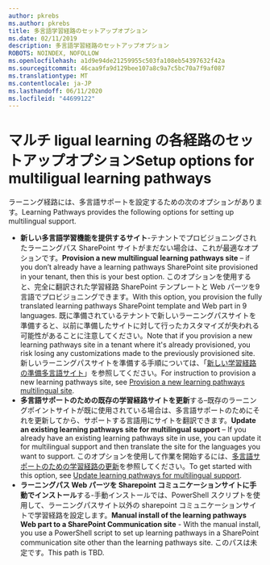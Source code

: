 ```yaml
---
author: pkrebs
ms.author: pkrebs
title: 多言語学習経路のセットアップオプション
ms.date: 02/11/2019
description: 多言語学習経路のセットアップオプション
ROBOTS: NOINDEX, NOFOLLOW
ms.openlocfilehash: a1d9e94de21259955c503fa108eb54397632f42a
ms.sourcegitcommit: 46caa9fa9d129bee107a8c9a7c5bc70a7f9af087
ms.translationtype: MT
ms.contentlocale: ja-JP
ms.lasthandoff: 06/11/2020
ms.locfileid: "44699122"
---
```

# <a name="setup-options-for-multiligual-learning-pathways"></a><span data-ttu-id="ddf61-103">マルチ ligual learning の各経路のセットアップオプション</span><span class="sxs-lookup"><span data-stu-id="ddf61-103">Setup options for multiligual learning pathways</span></span>
<span data-ttu-id="ddf61-104">ラーニング経路には、多言語サポートを設定するための次のオプションがあります。</span><span class="sxs-lookup"><span data-stu-id="ddf61-104">Learning Pathways provides the following options for setting up multilingual support.</span></span>
- <span data-ttu-id="ddf61-105">**新しい多言語学習機能を提供するサイト**-テナントでプロビジョニングされたラーニングパス SharePoint サイトがまだない場合は、これが最適なオプションです。</span><span class="sxs-lookup"><span data-stu-id="ddf61-105">**Provision a new multilingual learning pathways site** – if you don’t already have a learning pathways SharePoint site provisioned in your tenant, then this is your best option.</span></span> <span data-ttu-id="ddf61-106">このオプションを使用すると、完全に翻訳された学習経路 SharePoint テンプレートと Web パーツを9言語でプロビジョニングできます。</span><span class="sxs-lookup"><span data-stu-id="ddf61-106">With this option, you provision the fully translated learning pathways SharePoint template and Web part in 9 languages.</span></span> <span data-ttu-id="ddf61-107">既に準備されているテナントで新しいラーニングパスサイトを準備すると、以前に準備したサイトに対して行ったカスタマイズが失われる可能性があることに注意してください。</span><span class="sxs-lookup"><span data-stu-id="ddf61-107">Note that if you provision a new learning pathways site in a tenant where it's already provisioned, you risk losing any customizations made to the previously provisioned site.</span></span> <span data-ttu-id="ddf61-108">新しいラーニングパスサイトを準備する手順については、「[新しい学習経路の準備多言語サイト](custom_provision_ml.md)」を参照してください。</span><span class="sxs-lookup"><span data-stu-id="ddf61-108">For instruction to provision a new learning pathways site, see [Provision a new learning pathways multilingual site](custom_provision_ml.md).</span></span>
- <span data-ttu-id="ddf61-109">**多言語サポートのための既存の学習経路サイトを更新**する–既存のラーニングポイントサイトが既に使用されている場合は、多言語サポートのためにそれを更新してから、サポートする言語用にサイトを翻訳できます。</span><span class="sxs-lookup"><span data-stu-id="ddf61-109">**Update an existing learning pathways site for multilingual support** – If you already have an existing learning pathways site in use, you can update it for multilingual support and then translate the site for the languages you want to support.</span></span> <span data-ttu-id="ddf61-110">このオプションを使用して作業を開始するには、[多言語サポートのための学習経路の更新](custom_update_ml.md)を参照してください。</span><span class="sxs-lookup"><span data-stu-id="ddf61-110">To get started with this option, see [Update learning pathways for multilingual support](custom_update_ml.md).</span></span> 
- <span data-ttu-id="ddf61-111">**ラーニングパス Web パーツを Sharepoint コミュニケーションサイトに手動でインストール**する-手動インストールでは、PowerShell スクリプトを使用して、ラーニングパスサイト以外の sharepoint コミュニケーションサイトで学習経路を設定します。</span><span class="sxs-lookup"><span data-stu-id="ddf61-111">**Manual install of the learning pathways Web part to a SharePoint Communication site** - With the manual install, you use a PowerShell script to set up learning pathways in a SharePoint communication site other than the learning pathways site.</span></span> <span data-ttu-id="ddf61-112">このパスは未定です。</span><span class="sxs-lookup"><span data-stu-id="ddf61-112">This path is TBD.</span></span>   

